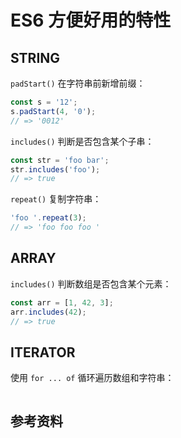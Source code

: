 # ES6 方便好用的特性

## STRING

`padStart()` 在字符串前新增前缀：

```js
const s = '12';
s.padStart(4, '0');
// => '0012'
```

`includes()` 判断是否包含某个子串：

```js
const str = 'foo bar';
str.includes('foo');
// => true
```

`repeat()` 复制字符串：

```js
'foo '.repeat(3);
// => 'foo foo foo '
```

## ARRAY

`includes()` 判断数组是否包含某个元素：

```js
const arr = [1, 42, 3];
arr.includes(42);
// => true
```

## ITERATOR

使用 `for ... of` 循环遍历数组和字符串：

```js

```

## 参考资料